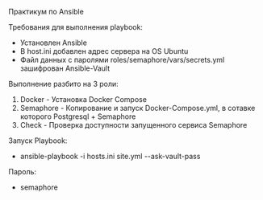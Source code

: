 Практикум по Ansible

Требования для выполнения playbook:
 - Установлен Ansible
 - В host.ini добавлен адрес сервера на OS Ubuntu
 - Файл данных с паролями roles/semaphore/vars/secrets.yml зашифрован Ansible-Vault

Выполнение разбито на 3 роли:
  1) Docker - Установка Docker Compose
  2) Semaphore - Копирование и запуск Docker-Compose.yml, в сотавке которого Postgresql + Semaphore
  3) Check - Проверка доступности запущенного сервиса Semaphore

Запуск Playbook:
- ansible-playbook -i hosts.ini site.yml --ask-vault-pass
  
Пароль:
- semaphore


    
